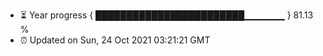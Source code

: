 - ⏳ Year progress { ████████████████████████▁▁▁▁▁▁ } 81.13 %
- ⏰ Updated on Sun, 24 Oct 2021 03:21:21 GMT

